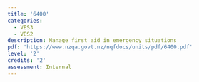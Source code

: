```yaml
---
title: '6400'
categories:
  - VES3
  - VES2
description: Manage first aid in emergency situations
pdf: 'https://www.nzqa.govt.nz/nqfdocs/units/pdf/6400.pdf'
level: '2'
credits: '2'
assessment: Internal
---
```



